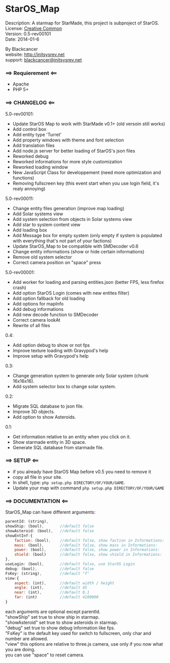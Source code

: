 StarOS_Map
==========

Description: A starmap for StarMade, this project is subproject of StarOS.  
License: [Creative Common](http://creativecommons.org/licenses/by/3.0/legalcode)  
Version: 0.5-rev00101  
Date: 2014-01-6  

By Blackcancer  
website: http://initsysrev.net  
support: blackcancer@initsysrev.net  



### ==> Requierement <==
-	Apache
-	PHP 5+

### ==> CHANGELOG <==
5.0-rev00101:
-	Update StarOS Map to work with StarMade v0.1+ (old versoin still works)
-	Add control box  
-	Add entity type 'Turret'  
-	Add property windows with theme and font selection  
-	Add translation files  
-	Add node.js server for better loading of StarOS's json files  
-	Reworked debug  
-	Reworked informations for more style customization  
-	Reworked loading window  
-	New JavaScript Class for developpement (need more optimization and functions)  
-	Removing fullscreen key (this event start when you use login field, it's realy annoying)  

5.0-rev00011:
-	Change entity files generation (improve map loading)
-	Add Solar systems view
-	Add system selection from objects in Solar systems view
-	Add star to system content view
-	Add loading box
-	Add Message box for empty system (only empty if system is populated with everything that's not part of your factions)
-	Update StarOS_Map to be compatible with SMDecoder v0.6
-	Change entity informations (show or hide certain informations) 
-	Remove old system selector
-	Correct camera position on "space" press

5.0-rev00001:
-	Add worker for loading and parsing entities.json (better FPS, less firefox crash)
-	Add option StarOS Login (comes with new entites filter)
-	Add option fallback for old loading
-	Add options for mapInfo
-	Add debug informations
-	Add new decode function to SMDecoder
-	Correct camera lookAt
-	Rewrite of all files

0.4:
-	Add option debug to show or not fps
-	Improve texture loading with Gravypod's help
-	Improve setup with Gravypod's help

0.3:
-	Change generation system to generate only Solar system (chunk 16x16x16).
-	Add system selector box to change solar system.

0.2:
-	Migrate SQL database to json file.
-	Improve 3D objects.
-	Add option to show Asteroids.

0.1:
-	Get information relative to an entity when you click on it.
-	Show starmade entity in 3D space.
-	Generate SQL database from starmade file.



### ==> SETUP <==

-	if you already have StarOS Map before v0.5 you need to remove it
-	copy all file in your site.
-	In shell, type: `php setup.php DIRECTORY/OF/YOUR/GAME`.
-	Update your map with command `php setup.php DIRECTORY/OF/YOUR/GAME`


	
### ==> DOCUMENTATION <==

StarOS_Map can have different arguments:  

```javascript
parentId: (string),
showShip: (bool),		//default false
showAsteroid: (bool),	//default false
showEntInf:{
	faction: (bool),	//default false, show faction in Informations:
	mass: (bool),		//default false, show mass in Informations:
	power: (bool),		//default false, show power in Informations:
	shield: (bool)		//default false, show shield in Informations:
},
useLogin: (bool),		//default false, use StarOS Login
debug: (bool),			//default false
FsKey: (string),		//default "f"
view:{
	aspect: (int),  	//default width / height
	angle: (int),		//default 45
	near: (int),		//default 0.1
	far: (int)			//default 4100000
}
```

each arguments are optional except parentId.  
"showShip" set true to show ship in starmap.  
"showAsteroid" set true to show asteroids in starmap.  
"debug" set true to show debug information like fps.  
"FsKey" is the default key used for switch to fullscreen, only char and number are allowed.  
"view" this options are relative to three.js camera, use only if you now what you are doing.  
you can use "space" to reset camera.  

